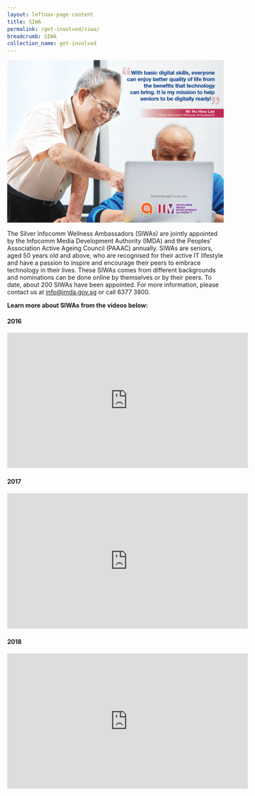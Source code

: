 ```yaml
---
layout: leftnav-page-content
title: SIWA
permalink: /get-involved/siwa/
breadcrumb: SIWA
collection_name: get-involved
---
```


![siwa](/images/get-involved/siwa/siwa.jpg)

The Silver Infocomm Wellness Ambassadors (SIWAs) are jointly appointed by the Infocomm Media Development Authority (IMDA) and the Peoples’ Association Active Ageing Council (PAAAC) annually.
SIWAs are seniors, aged 50 years old and above, who are recognised for their active IT lifestyle and have a passion to inspire and encourage their peers to embrace technology in their lives. 
These SIWAs comes from different backgrounds and nominations can be done online by themselves or by their peers. To date, about 200 SIWAs have been appointed.
For more information, please contact us at info@imda.gov.sg or call 6377 3800.<br>


**Learn more about SIWAs from the videos below:**<br>

#### 2016<br>
<div class="bp-youtube">
  <iframe width="560" height="315" src="https://www.youtube.com/embed/qNVb5Np7aB0" frameborder="0" allow="accelerometer; autoplay; encrypted-media; gyroscope; picture-in-picture" allowfullscreen></iframe>
  </div>
  
#### 2017<br>  
<div class="bp-youtube">
  <iframe width="560" height="315" src="https://www.youtube.com/embed/mo5EsEuG24M" frameborder="0" allow="accelerometer; autoplay; encrypted-media; gyroscope; picture-in-picture" allowfullscreen></iframe>
  </div>
 
#### 2018<br> 
<div class="bp-youtube">
  <iframe width="560" height="315" src="https://www.youtube.com/embed/FSM_UdPTX0U" frameborder="0" allow="accelerometer; autoplay; encrypted-media; gyroscope; picture-in-picture" allowfullscreen></iframe>
  </div>


